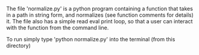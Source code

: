 The file 'normalize.py' is a python program containing a function that takes in a path in string form, and normalizes (see function comments for details) it. 
The file also has a simple read eval print loop, so that a user can interact with the function from the command line.

To run simply type 'python normalize.py' into the terminal (from this directory)